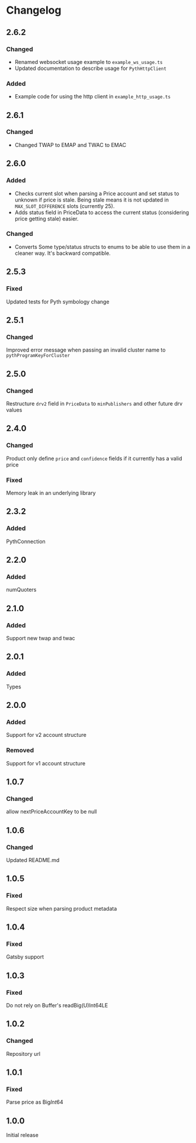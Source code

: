 # Changelog

## 2.6.2

### Changed
- Renamed websocket usage example to `example_ws_usage.ts`
- Updated documentation to describe usage for `PythHttpClient`

### Added
- Example code for using the http client in `example_http_usage.ts`

## 2.6.1

### Changed
- Changed TWAP to EMAP and TWAC to EMAC

## 2.6.0

### Added
- Checks current slot when parsing a Price account and set status to unknown if price is stale. Being stale means it is not updated in `MAX_SLOT_DIFFERENCE` slots (currently 25).
- Adds status field in PriceData to access the current status (considering price getting stale) easier.

### Changed
- Converts Some type/status structs to enums to be able to use them in a cleaner way. It's backward compatible.


## 2.5.3

### Fixed
Updated tests for Pyth symbology change

## 2.5.1

### Changed

Improved error message when passing an invalid cluster name to `pythProgramKeyForCluster`

## 2.5.0

### Changed

Restructure `drv2` field in `PriceData` to `minPublishers` and other future drv values

## 2.4.0

### Changed

Product only define `price` and `confidence` fields if it currently has a valid price

### Fixed

Memory leak in an underlying library

## 2.3.2

### Added

PythConnection 

## 2.2.0

### Added

numQuoters

## 2.1.0

### Added

Support new twap and twac

## 2.0.1

### Added

Types

## 2.0.0

### Added

Support for v2 account structure

### Removed

Support for v1 account structure

## 1.0.7

### Changed

allow nextPriceAccountKey to be null

## 1.0.6

### Changed

Updated README.md

## 1.0.5

### Fixed

Respect size when parsing product metadata

## 1.0.4

### Fixed

Gatsby support

## 1.0.3

### Fixed

Do not rely on Buffer's readBig(U)Int64LE

## 1.0.2

### Changed

Repository url

## 1.0.1

### Fixed

Parse price as Big*Int*64

## 1.0.0

Initial release
